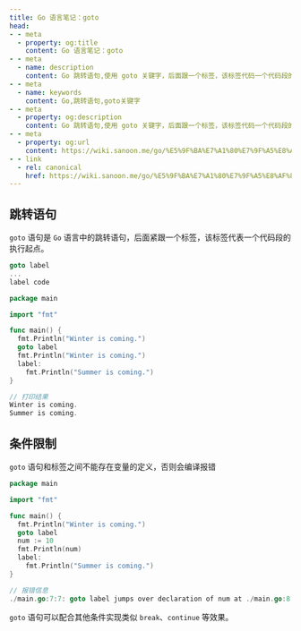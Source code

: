 ```yaml
---
title: Go 语言笔记：goto
head:
- - meta
  - property: og:title
    content: Go 语言笔记：goto
- - meta
  - name: description
    content: Go 跳转语句,使用 goto 关键字，后面跟一个标签，该标签代码一个代码段的执行起点
- - meta
  - name: keywords
    content: Go,跳转语句,goto关键字
- - meta
  - property: og:description
    content: Go 跳转语句,使用 goto 关键字，后面跟一个标签，该标签代码一个代码段的执行起点
- - meta
  - property: og:url
    content: https://wiki.sanoon.me/go/%E5%9F%BA%E7%A1%80%E7%9F%A5%E8%AF%86/%E6%9D%A1%E4%BB%B6%E8%AF%AD%E5%8F%A5
- - link
  - rel: canonical
    href: https://wiki.sanoon.me/go/%E5%9F%BA%E7%A1%80%E7%9F%A5%E8%AF%86/%E6%9D%A1%E4%BB%B6%E8%AF%AD%E5%8F%A5
---
```


## 跳转语句

`goto` 语句是 `Go` 语言中的跳转语句，后面紧跟一个标签，该标签代表一个代码段的执行起点。

```go
goto label
...
label code
```

```go
package main

import "fmt"

func main() {
  fmt.Println("Winter is coming.")
  goto label
  fmt.Println("Winter is coming.")
  label:
    fmt.Println("Summer is coming.")
}

// 打印结果
Winter is coming.
Summer is coming.
```

## 条件限制

`goto`  语句和标签之间不能存在变量的定义，否则会编译报错

```go
package main

import "fmt"

func main() {
  fmt.Println("Winter is coming.")
  goto label
  num := 10
  fmt.Println(num)
  label:
    fmt.Println("Summer is coming.")
}

// 报错信息
./main.go:7:7: goto label jumps over declaration of num at ./main.go:8:6
```

`goto`  语句可以配合其他条件实现类似 `break`、`continue` 等效果。
